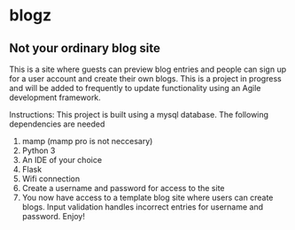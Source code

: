 # blogz
<h2>Not your ordinary blog site</h2>
<p>
This is a site where guests can preview blog entries and people can sign up for a user account and create their own blogs. This is a project in progress and will be added to frequently to update functionality using an Agile development framework.

Instructions:
This project is built using a mysql database. The following dependencies are needed
<ol>
  <li>mamp (mamp pro is not neccesary)</li>
  <li>Python 3</li>  
  <li>An IDE of your choice</li>
  <li>Flask</li>
  <li>Wifi connection</li>
  <li>Create a username and password for access to the site</li>
  <li>You now have access to a template blog site where users can create blogs. Input validation handles incorrect entries for username and password. Enjoy!</li>
    </ol>
    </p>
